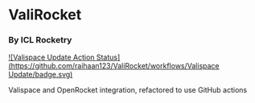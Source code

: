 # ValiRocket
### By ICL Rocketry
[![Valispace Update Action Status](https://github.com/raihaan123/ValiRocket/workflows/Valispace Update/badge.svg)](https://github.com/raihaan123/ValiRocket/actions)

Valispace and OpenRocket integration, refactored to use GitHub actions
